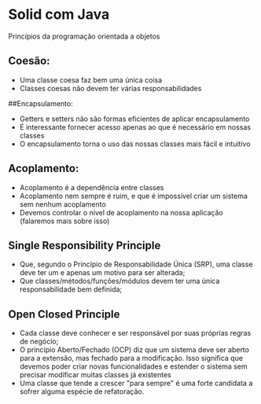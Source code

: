 # Solid com Java
Princípios da programação orientada a objetos

## Coesão:
- Uma classe coesa faz bem uma única coisa
- Classes coesas não devem ter várias responsabilidades

 ##Encapsulamento:
- Getters e setters não são formas eficientes de aplicar encapsulamento
- É interessante fornecer acesso apenas ao que é necessário em nossas classes
- O encapsulamento torna o uso das nossas classes mais fácil e intuitivo

## Acoplamento:
- Acoplamento é a dependência entre classes
- Acoplamento nem sempre é ruim, e que é impossível criar um sistema sem nenhum acoplamento
- Devemos controlar o nível de acoplamento na nossa aplicação (falaremos mais sobre isso)

## Single Responsibility Principle
- Que, segundo o Princípio de Responsabilidade Única (SRP), uma classe deve ter um e apenas um motivo para ser alterada;
- Que classes/métodos/funções/módulos devem ter uma única responsabilidade bem definida;

## Open Closed Principle
- Cada classe deve conhecer e ser responsável por suas próprias regras de negócio;
- O princípio Aberto/Fechado (OCP) diz que um sistema deve ser aberto para a extensão, mas fechado para a modificação. Isso significa que devemos poder criar novas funcionalidades e estender o sistema sem precisar modificar muitas classes já existentes
- Uma classe que tende a crescer "para sempre" é uma forte candidata a sofrer alguma espécie de refatoração.

